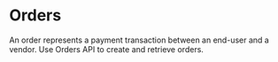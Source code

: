 # Orders

An order represents a payment transaction between an end-user and a vendor. 
Use Orders API to create and retrieve orders.
